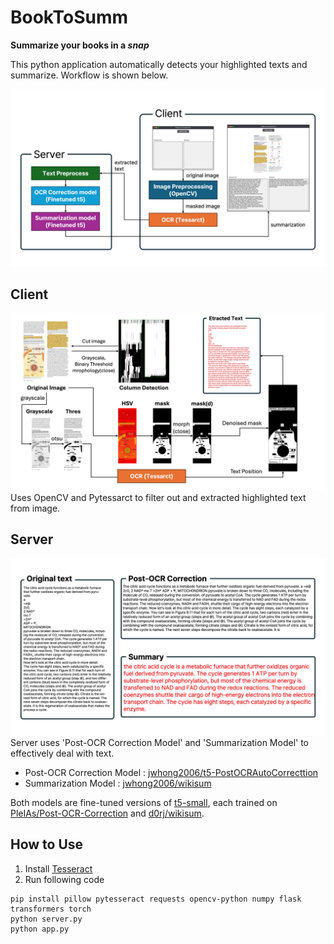 # BookToSumm
**Summarize your books in a *snap***


This python application automatically detects your highlighted texts and summarize. Workflow is shown below.


![Sumamry](illust/Slide1.jpeg)

## Client
![Client](illust/Slide2.jpeg)
Uses OpenCV and Pytessarct to filter out and extracted highlighted text from image.

## Server
![Server](illust/Slide3.jpeg)
Server uses 'Post-OCR Correction Model' and 'Summarization Model' to effectively deal with text.
- Post-OCR Correction Model : [jwhong2006/t5-PostOCRAutoCorrecttion](https://huggingface.co/jwhong2006/t5-PostOCRAutoCorrecttion)
- Summarization Model : [jwhong2006/wikisum](https://huggingface.co/jwhong2006/wikisum)

Both models are fine-tuned versions of [t5-small](https://huggingface.co/google-t5/t5-small), each trained on [PleIAs/Post-OCR-Correction](https://huggingface.co/datasets/PleIAs/Post-OCR-Correction) and [d0rj/wikisum](https://huggingface.co/datasets/d0rj/wikisum).

## How to Use
1. Install [Tesseract](https://github.com/tesseract-ocr/tesseract)
2. Run following code
```
pip install pillow pytesseract requests opencv-python numpy flask transformers torch
python server.py
python app.py
```